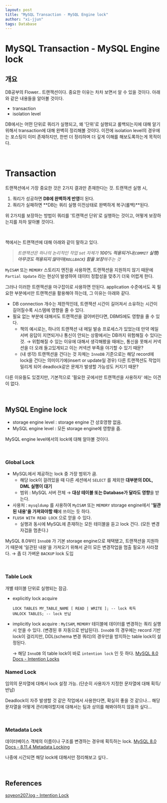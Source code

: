 ```yaml
---
layout: post
title: "MySQL Transaction - MySQL Engine lock"
author: "xi-jjun"
tags: Database
---
```


# MySQL Transaction - MySQL Engine lock

## 개요

DB공부의 Flower.. 트랜잭션이다. 중요한 이유는 차차 보면서 알 수 있을 것이다. 아래와 같은 내용들을 알아볼 것이다.

- transaction
- isolation level

DB에서는 어떤 단위로 쿼리가 실행되고, 왜 '단위'로 실행되고 롤백되는지에 대해 알기위해서 transaction에 대해 완벽히 정리해볼 것이다. 이전에 isolation level의 경우에는 포스팅이 이미 존재하지만, 한번 더 정리하며 더 깊게 이해를 해보도록하는게 목적이다.

<br>

# Transaction

트랜잭션에서 가장 중요한 것은 2가지 결과만 존재한다는 것. 트랜잭션 실행 시,

1. 쿼리가 성공하면 **DB에 완벽하게 반영**이 된다.
2. 쿼리가 실패하면 **DB는 쿼리 실행 이전상태로 완벽하게 복구(롤백)**된다.

위 2가지를 보장하는 방법이 쿼리를 '트랜잭션 단위'로 실행하는 것이고, 어떻게 보장하는지를 차차 알아볼 것이다.

<br>

책에서는 트랜잭션에 대해 아래와 같이 말하고 있다.

> *트랜잭션은 하나의 논리적인 작업 set 자체가 **100% 적용되거나(`COMMIT` 실행) 아무것도 적용되지 않아야(`ROLLBACK`) 함을 보장**해주는 것*

`MyISAM` 또는 `MEMORY` 스토리지 엔진을 사용하면, 트랜잭션을 지원하지 않기 때문에 `Partial Update` 라는 현상이 발생하여 데이터 정합성을 맞추기 더욱 어렵게 한다.

그러나 이러한 트랜잭션을 마구잡이로 사용하면 안된다. application 수준에서도 꼭 필요한 부분에서만 트랜잭션을 활용해야 하는데, 그 이유는 아래와 같다.

- DB connection 개수는 제한적인데, 트랜잭션 시간이 길어져서 소유하는 시간이 길어질수록 시스템에 영향을 줄 수 있다.
- 필요 없는 부분에 대해서도 트랜잭션을 걸어버린다면, DBMS에도 영향을 줄 수 있다.
  - 책의 예시로는, 하나의 트랜잭션 내 메일 발송 프로세스가 있었는데 만약 메일 서버 응답이 지연되거나 통신이 안되는 상황에서는 DB까지 위험해질 수 있다는 것.
    → 위험해질 수 있는 이유에 대해서 생각해봤을 때에는, 통신을 못해서 커넥션을 더 오래 들고있게되고 이는 커넥션 부족을 야기할 수 있기 때문?
  - (내 생각) 트랜잭션을 건다는 것 자체는 `InnoDB` 기준으로는 해당 record에 lock을 건다는 의미이기에(insert or update일 경우) 다른 트랜잭션도 작업이 밀리게 되어 deadlock같은 문제가 발생할 가능성도 커지기 때문?

다른 이유들도 있겠지만, 기본적으로 '필요한 곳에서만 트랜잭션을 사용하자' 에는 이견이 없다.

<br>

## MySQL Engine lock

- storage engine level : storage engine 간 상호영향 없음.
- MySQL engine level : 모든 storage engine에 영향을 줌.

MySQL engine level에서의 lock에 대해 알아볼 것이다.

<br>

### Global Lock

- MySQL에서 제공하는 lock 중 가장 범위가 큼.
  - 해당 lock이 걸려있을 때 다른 세션에서 `SELECT` 를 제외한 **대부분의 DDL, DML 실행이 대기**
  - 범위 : MySQL 서버 전체
    → **대상 테이블 또는 Database가 달라도 영향**을 받는다.
- 사용처 : `mysqldump` 를 사용하여 `MyISAM` 또는 `MEMORY` storage engine에서 **'일관된 내용'을 가져와야할 때**에 쓰이는 듯 하다.
- `FLUSH WITH READ LOCK` 으로 얻을 수 있다.
  - 실행과 동시에 MySQL에 존재하는 모든 테이블을 듣고 lock 건다. (모든 변경자겁을 멈춘다.)

MySQL 8.0부터 `InnoDB` 가 기본 storage engine으로 채택됐고, 트랜잭션을 지원하기 때문에 '일관된 내용'을 가져오기 위해서 굳이 모든 변경작업을 멈출 필요가 사라졌다. → 좀 더 가벼운 `BACKUP` lock 도입

<br>

### Table Lock

개별 테이블 단위로 실행되는 잠금.

- explicitly lock acquire 
  ```mysql
  LOCK TABLES MY_TABLE_NAME [ READ | WRITE ]; -- lock 획득
  UNLOCK TABLES; -- lock 반납
  ```

- implicitly lock acquire : `MyISAM`, `MEMORY` 테이블에 데이터를 변경하는 쿼리 실행 시 얻을 수 있다. (변경된 후 자동으로 반납된다). 
  `InnoDB` 의 경우에는 record 기반 lock이 걸리지만, DDL(schema 변경 쿼리)의 경우만을 방지하는 table lock이 설정된다.

  → 해당 `InnoDB` 의 table lock이 바로 `intention lock` 인 듯 하다. [MySQL 8.0 Docs - Intention Locks](https://dev.mysql.com/doc/refman/8.0/en/innodb-locking.html#innodb-intention-locks)

### Named Lock

임의의 문자열에 대해서 lock 설정 가능. (단순히 사용자가 지정한 문자열에 대해 획득/반납)

Deadlock이 자주 발생할 것 같은 작업에서 사용한다면, 확실히 좋을 것 같으나... 해당 문자열을 어떻게 관리해야할지에 대해서는 팀과 상의를 해봐야하지 않을까 싶다...

<br>

### Metadata Lock

데이터베이스 객체의 이름이나 구조를 변경하는 경우에 획득하는 lock. [MySQL 8.0 Docs - 8.11.4 Metadata Locking](https://dev.mysql.com/doc/refman/8.0/en/metadata-locking.html)

나중에 시간되면 해당 lock에 대해서만 정리해보고 싶다..

<br>



## References

[soyeon207.log - Intention Lock](https://velog.io/@soyeon207/DB-Lock-%EC%B4%9D%EC%A0%95%EB%A6%AC-1-InnoDB-%EC%9D%98-Lock)
